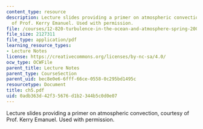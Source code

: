 ```yaml
---
content_type: resource
description: Lecture slides providing a primer on atmospheric convection, courtesy
  of Prof. Kerry Emanuel. Used with permission.
file: /courses/12-820-turbulence-in-the-ocean-and-atmosphere-spring-2006/0adb363d42f35676d1b2344b5c0d0e07_ch5.pdf
file_size: 2127311
file_type: application/pdf
learning_resource_types:
- Lecture Notes
license: https://creativecommons.org/licenses/by-nc-sa/4.0/
ocw_type: OCWFile
parent_title: Lecture Notes
parent_type: CourseSection
parent_uid: bec8e0e6-6fff-66ce-0558-0c295bd1495c
resourcetype: Document
title: ch5.pdf
uid: 0adb363d-42f3-5676-d1b2-344b5c0d0e07
---
```

Lecture slides providing a primer on atmospheric convection, courtesy of Prof. Kerry Emanuel. Used with permission.